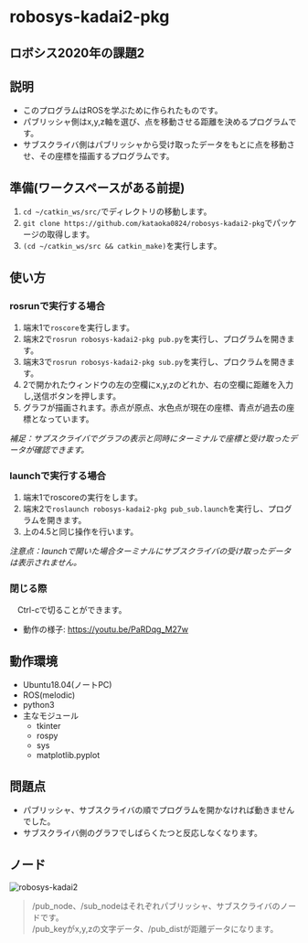 # robosys-kadai2-pkg
## ロボシス2020年の課題2
## 説明
- このプログラムはROSを学ぶために作られたものです。
- パブリッシャ側はx,y,z軸を選び、点を移動させる距離を決めるプログラムです。
- サブスクライバ側はパブリッシャから受け取ったデータをもとに点を移動させ、その座標を描画するプログラムです。
## 準備(ワークスペースがある前提)
1. ```cd ~/catkin_ws/src/```でディレクトリの移動します。
2. ```git clone https://github.com/kataoka0824/robosys-kadai2-pkg```でパッケージの取得します。
3. ```(cd ~/catkin_ws/src && catkin_make)```を実行します。
## 使い方
### rosrunで実行する場合
1. 端末1で```roscore```を実行します。
2. 端末2で```rosrun robosys-kadai2-pkg pub.py```を実行し、プログラムを開きます。
3. 端末3で```rosrun robosys-kadai2-pkg sub.py```を実行し、プロクラムを開きます。
4. 2で開かれたウィンドウの左の空欄にx,y,zのどれか、右の空欄に距離を入力し,送信ボタンを押します。
5. グラフが描画されます。赤点が原点、水色点が現在の座標、青点が過去の座標となっています。

*補足：サブスクライバでグラフの表示と同時にターミナルで座標と受け取ったデータが確認できます。*
### launchで実行する場合
1. 端末1でroscoreの実行をします。
2. 端末2で```roslaunch robosys-kadai2-pkg pub_sub.launch```を実行し、プログラムを開きます。
3. 上の4.5と同じ操作を行います。

*注意点：launchで開いた場合ターミナルにサブスクライバの受け取ったデータは表示されません。*
### 閉じる際
　Ctrl-cで切ることができます。

- 動作の様子:
  https://youtu.be/PaRDqg_M27w
## 動作環境
- Ubuntu18.04(ノートPC)
- ROS(melodic)
- python3
- 主なモジュール
  - tkinter
  - rospy
  - sys
  - matplotlib.pyplot
## 問題点
- パブリッシャ、サブスクライバの順でプログラムを開かなければ動きませんでした。
- サブスクライバ側のグラフでしばらくたつと反応しなくなります。
## ノード
![robosys-kadai2](https://user-images.githubusercontent.com/50820783/103738987-40c56100-5038-11eb-814b-8962e996952b.png)
>/pub_node、/sub_nodeはそれぞれパブリッシャ、サブスクライバのノードです。  
/pub_keyがx,y,zの文字データ、/pub_distが距離データになります。


